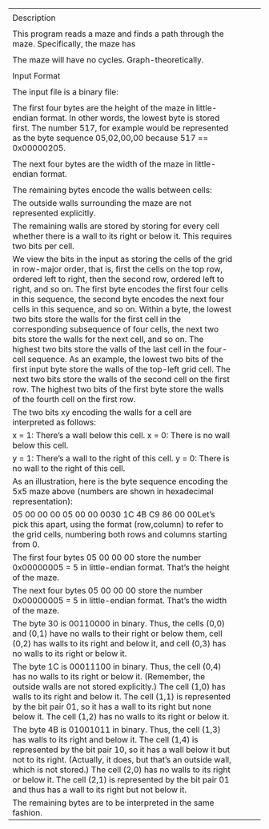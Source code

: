 ﻿| | | | |
|-|-|-|-|
| | | | |
|Description| | | |
| | | | |
|This program reads a maze and finds a path through the maze. Specifically, the maze has <span style="display: inline-block; position: relative; width: 1.393em; height: 0px; font-size: 138%;"><span style="position: absolute; clip: rect(3.461em, 1001.36em, 5.316em, -999.998em); top: -3.993em; left: 0em;"><span class="mrow" id="MathJax-Span-2"><span style="display: inline-block; position: relative; width: 1.393em; height: 0px;"><span style="position: absolute; clip: rect(3.461em, 1000.72em, 4.104em, -999.998em); top: -3.993em; left: 0em;"><span class="mi" id="MathJax-Span-3" style="font-family: STIXGeneral-Italic;">m×nm×n cells. It starts in the top-left cell and find a path to the bottom-right cell:| | | |
| | | | |
|The maze will have no cycles. Graph-theoretically.| | | |
| | | | |
|Input Format| | | |
| | | | |
|The input file is a binary file:| | | |
| | | | |
|The first four bytes are the height of the maze in little-endian format. In other words, the lowest byte is stored first. The number 517, for example would be represented as the byte sequence 05,02,00,00 because 517 == 0x00000205.| | | |
| | | | |
|The next four bytes are the width of the maze in little-endian format.| | | |
| | | | |
|The remaining bytes encode the walls between cells:| | | |
|The outside walls surrounding the maze are not represented explicitly.| | | |
|The remaining walls are stored by storing for every cell whether there is a wall to its right or below it. This requires two bits per cell.| | | |
|We view the bits in the input as storing the cells of the grid in row-major order, that is, first the cells on the top row, ordered left to right, then the second row, ordered left to right, and so on. The first byte encodes the first four cells in this sequence, the second byte encodes the next four cells in this sequence, and so on. Within a byte, the lowest two bits store the walls for the first cell in the corresponding subsequence of four cells, the next two bits store the walls for the next cell, and so on. The highest two bits store the valls of the last cell in the four-cell sequence. As an example, the lowest two bits of the first input byte store the walls of the top-left grid cell. The next two bits store the walls of the second cell on the first row. The highest two bits of the first byte store the walls of the fourth cell on the first row.| | | |
|The two bits xy encoding the walls for a cell are interpreted as follows:| | | |
|x = 1: There’s a wall below this cell. x = 0: There is no wall below this cell.| | | |
|y = 1: There’s a wall to the right of this cell. y = 0: There is no wall to the right of this cell.| | | |
|As an illustration, here is the byte sequence encoding the 5x5 maze above (numbers are shown in hexadecimal representation):| | | |
|05 00 00 00 05 00 00 0030 1C 4B C9 86 00 00Let’s pick this apart, using the format (row,column) to refer to the grid cells, numbering both rows and columns starting from 0.| | | |
|The first four bytes 05 00 00 00 store the number 0x00000005 = 5 in little-endian format. That’s the height of the maze.| | | |
|The next four bytes 05 00 00 00 store the number 0x00000005 = 5 in little-endian format. That’s the width of the maze.| | | |
|The byte 30 is 00110000 in binary. Thus, the cells (0,0) and (0,1) have no walls to their right or below them, cell (0,2) has walls to its right and below it, and cell (0,3) has no walls to its right or below it.| | | |
|The byte 1C is 00011100 in binary. Thus, the cell (0,4) has no walls to its right or below it. (Remember, the outside walls are not stored explicitly.) The cell (1,0) has walls to its right and below it. The cell (1,1) is represented by the bit pair 01, so it has a wall to its right but none below it. The cell (1,2) has no walls to its right or below it.| | | |
|The byte 4B is 01001011 in binary. Thus, the cell (1,3) has walls to its right and below it. The cell (1,4) is represented by the bit pair 10, so it has a wall below it but not to its right. (Actually, it does, but that’s an outside wall, which is not stored.) The cell (2,0) has no walls to its right or below it. The cell (2,1) is represented by the bit pair 01 and thus has a wall to its right but not below it.| | | |
|The remaining bytes are to be interpreted in the same fashion.| | | |